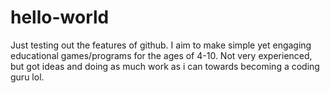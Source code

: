 # hello-world

Just testing out the features of github. I aim to make simple yet engaging educational games/programs for the ages of 4-10. Not very experienced, but got ideas and doing as much work as i can towards becoming a coding guru lol.
